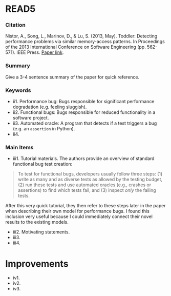 # READ5

### Citation

Nistor, A., Song, L., Marinov, D., & Lu, S. (2013, May). Toddler: Detecting performance problems via similar memory-access patterns. In Proceedings of the 2013 International Conference on Software Engineering (pp. 562-571). IEEE Press. [Paper link](http://dl.acm.org/citation.cfm?id=2486862).

### Summary

Give a 3-4 sentence summary of the paper for quick reference.

### Keywords

* ii1. Performance bug: Bugs responsible for significant performance degradation (e.g. feeling sluggish).
* ii2. Functional bugs: Bugs responsible for reduced functionality in a software project.
* ii3. Automated oracle: A program that detects if a test triggers a bug (e.g. an ``assertion`` in Python).
* ii4.

### Main Items

* iii1. Tutorial materials. The authors provide an overview of standard functional bug test creation:
> To test for functional bugs, developers usually follow three steps: (1) write as many and as diverse tests as allowed by the testing budget, (2) run these tests and use automated oracles (e.g., crashes or assertions) to find which tests fail, and (3) inspect _only_ the failing tests.

 After this very quick tutorial, they then refer to these steps later in the paper when describing their own model for performance bugs. I found this inclusion very useful because I could immediately connect their novel results to the existing models.

* iii2. Motivating statements.
* iii3.
* iii4.

# Improvements

* iv1.
* iv2.
* iv3.
